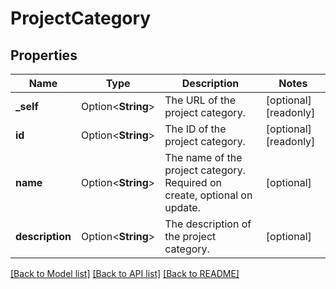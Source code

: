 # ProjectCategory

## Properties

Name | Type | Description | Notes
------------ | ------------- | ------------- | -------------
**_self** | Option<**String**> | The URL of the project category. | [optional][readonly]
**id** | Option<**String**> | The ID of the project category. | [optional][readonly]
**name** | Option<**String**> | The name of the project category. Required on create, optional on update. | [optional]
**description** | Option<**String**> | The description of the project category. | [optional]

[[Back to Model list]](../README.md#documentation-for-models) [[Back to API list]](../README.md#documentation-for-api-endpoints) [[Back to README]](../README.md)


